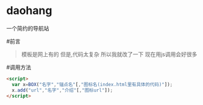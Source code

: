 # daohang
一个简约的导航站

#前言
>模板是网上有的
>但是,代码太复杂
>所以我就改了一下
>现在用js调用会好很多

#调用方法
```html
<script>
  var x=BOX("名字","锚点名"[,"图标名(index.html里有具体的代码)"]);
  x.add("url","名字","介绍"[,"图标url"]);
</script>
```
